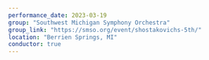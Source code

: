 ```yaml
---
performance_date: 2023-03-19
group: "Southwest Michigan Symphony Orchestra"
group_link: "https://smso.org/event/shostakovichs-5th/"
location: "Berrien Springs, MI"
conductor: true
---
```

